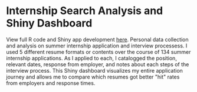 # Internship Search Analysis and Shiny Dashboard
View full R code and Shiny app development [here](internship_dashboard.R).
Personal data collection and analysis on summer internship application and interview processess. I used 5 different resume formats or contents over the course of 134 summer internship applications. As I applied to each, I catalogged the position, relevant dates, response from employer, and notes about each steps of the interview process. This Shiny dashboard visualizes my entire application journey and allows me to compare which resumes got better "hit" rates from employers and response times. 
